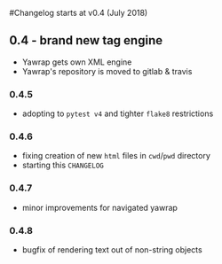 #Changelog starts at v0.4 (July 2018)
## 0.4 - brand new tag engine
* Yawrap gets own XML engine
* Yawrap's repository is moved to gitlab & travis

### 0.4.5 
* adopting to `pytest v4` and tighter `flake8` restrictions

### 0.4.6 
* fixing creation of new `html` files in `cwd`/`pwd` directory
* starting this `CHANGELOG`

### 0.4.7 
* minor improvements for navigated yawrap

### 0.4.8 
* bugfix of rendering text out of non-string objects
